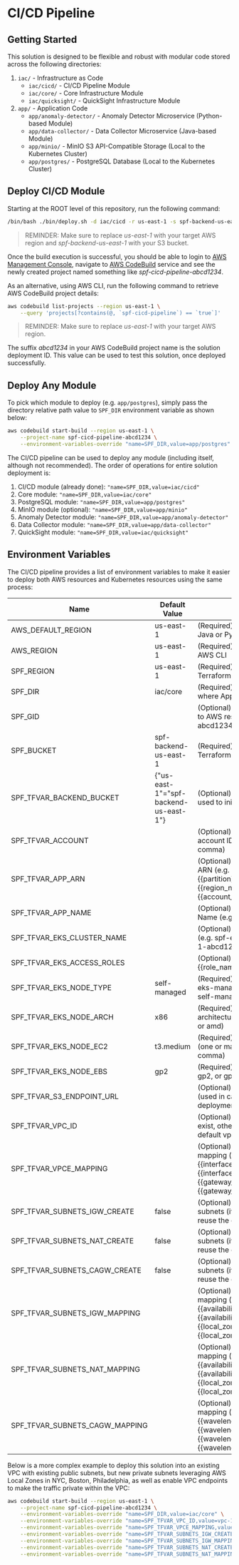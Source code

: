 # CI/CD Pipeline

## Getting Started

This solution is designed to be flexible and robust with modular code stored
across the following directories:

1. `iac/` - Infrastructure as Code
    * `iac/cicd/` - CI/CD Pipeline Module
    * `iac/core/` - Core Infrastructure Module
    * `iac/quicksight/` - QuickSight Infrastructure Module
2. `app/` - Application Code
    * `app/anomaly-detector/` - Anomaly Detector Microservice (Python-based Module)
    * `app/data-collector/` - Data Collector Microservice (Java-based Module)
    * `app/minio/` - MinIO S3 API-Compatible Storage (Local to the Kubernetes Cluster)
    * `app/postgres/` - PostgreSQL Database (Local to the Kubernetes Cluster)

## Deploy CI/CD Module

Starting at the ROOT level of this repository, run the following command:

```sh
/bin/bash ./bin/deploy.sh -d iac/cicd -r us-east-1 -s spf-backend-us-east-1
```

> REMINDER: Make sure to replace *us-east-1* with your target AWS region and
*spf-backend-us-east-1* with your S3 bucket.

Once the build execution is successful, you should be able to login to
[AWS Management Console](https://console.aws.amazon.com/console/home), navigate to
[AWS CodeBuild](https://us-west-2.console.aws.amazon.com/codesuite/codebuild/projects)
service and see the newly created project named something like
*spf-cicd-pipeline-abcd1234*.

As an alternative, using AWS CLI, run the following command to retrieve
AWS CodeBuild project details:

```sh
aws codebuild list-projects --region us-east-1 \
    --query 'projects[?contains(@, `spf-cicd-pipeline`) == `true`]'
```

> REMINDER: Make sure to replace *us-east-1* with your target AWS region.

The suffix *abcd1234* in your AWS CodeBuild project name is the solution
deployment ID. This value can be used to test this solution, once deployed
successfully.

## Deploy Any Module

To pick which module to deploy (e.g. `app/postgres`), simply pass the
directory relative path value to `SPF_DIR` environment variable as shown below:

```sh
aws codebuild start-build --region us-east-1 \
    --project-name spf-cicd-pipeline-abcd1234 \
    --environment-variables-override "name=SPF_DIR,value=app/postgres"
```

The CI/CD pipeline can be used to deploy any module (including itself, although
not recommended). The order of operations for entire solution deployment is:

1. CI/CD module (already done): `"name=SPF_DIR,value=iac/cicd"`
2. Core module: `"name=SPF_DIR,value=iac/core"`
3. PostgreSQL module: `"name=SPF_DIR,value=app/postgres"`
4. MinIO module (optional): `"name=SPF_DIR,value=app/minio"`
5. Anomaly Detector module: `"name=SPF_DIR,value=app/anomaly-detector"`
6. Data Collector module: `"name=SPF_DIR,value=app/data-collector"`
7. QuickSight module: `"name=SPF_DIR,value=iac/quicksight"`

## Environment Variables

The CI/CD pipeline provides a list of environment variables to make it easier
to deploy both AWS resources and Kubernetes resources using the same process:

Name | Default Value | Description
-----|---------------|------------
AWS_DEFAULT_REGION | us-east-1 | (Required) AWS Region used by Java or Python SDK
AWS_REGION | us-east-1 | (Required) AWS Region used by AWS CLI
SPF_REGION | us-east-1 | (Required) AWS Region used by Terraform
SPF_DIR | iac/core | (Required) Path to module where App or IaC code is
SPF_GID | | (Optional) Global ID appended to AWS resource names (e.g. abcd1234)
SPF_BUCKET | spf-backend-us-east-1 | (Required) S3 bucket used by Terraform to store .tfstate files
SPF_TFVAR_BACKEND_BUCKET | {"us-east-1"="spf-backend-us-east-1"} | (Optional) Terraform construct used to initialize S3 as backend
SPF_TFVAR_ACCOUNT | | (Optional) Allowed AWS account ID (or IDs, separated by comma)
SPF_TFVAR_APP_ARN | | (Optional) AWS myApplication ARN (e.g. arn:{{partition}}:resource-groups:{{region_name}}:{{account_id}}:group/{{app_id}})
SPF_TFVAR_APP_NAME | | (Optional) AWS myApplication Name (e.g. spf)
SPF_TFVAR_EKS_CLUSTER_NAME | | (Optional) EKS cluster name (e.g. spf-eks-cluster-us-east-1-abcd1234)
SPF_TFVAR_EKS_ACCESS_ROLES | | (Optional) EKS admin roles (e.g. {{role_name1}},{{role_name1}})
SPF_TFVAR_EKS_NODE_TYPE | self-managed | (Required) EKS node type (e.g. eks-managed, or fargate, or self-managed)
SPF_TFVAR_EKS_NODE_ARCH | x86 | (Required) EKS node architecture (e.g. x86, or arm, or amd)
SPF_TFVAR_EKS_NODE_EC2 | t3.medium | (Required) EKS node family (one or many, separated by comma)
SPF_TFVAR_EKS_NODE_EBS | gp2 | (Required) EKS node disk (e.g. gp2, or gp3)
SPF_TFVAR_S3_ENDPOINT_URL | | (Optional) S3 Endpoint URL (used in case of MinIO based deployment)
SPF_TFVAR_VPC_ID | | (Optional) VPC ID (must already exist, otherwise falls back to the default vpc)
SPF_TFVAR_VPCE_MAPPING | | (Optional) VPC endpoints mapping (e.g. {{interface_name}},{{interface_name}}:{{gateway_name}},{{gateway_name}})
SPF_TFVAR_SUBNETS_IGW_CREATE | false | (Optional) Create public subnets (if true, otherwise reuse the existing ones)
SPF_TFVAR_SUBNETS_NAT_CREATE | false | (Optional) Create private subnets (if true, otherwise reuse the existing ones)
SPF_TFVAR_SUBNETS_CAGW_CREATE | false | (Optional) Create wavelength subnets (if true, otherwise reuse the existing ones)
SPF_TFVAR_SUBNETS_IGW_MAPPING | | (Optional) Public subnets mapping (e.g. {{availability_zone_id}}:{{availability_zone_cidr}},{{local_zone_id}}:{{local_zone_cidr}})
SPF_TFVAR_SUBNETS_NAT_MAPPING | | (Optional) Private subnets mapping (e.g. {{availability_zone_id}}:{{availability_zone_cidr}},{{local_zone_id}}:{{local_zone_cidr}})
SPF_TFVAR_SUBNETS_CAGW_MAPPING | | (Optional) Wavelength subnets mapping (e.g. {{wavelength_zone_id}}:{{wavelength_zone_cidr}},{{wavelength_zone_id}}:{{wavelength_zone_cidr}})

Below is a more complex example to deploy this solution into an existing VPC
with existing public subnets, but new private subnets leveraging AWS Local
Zones in NYC, Boston, Philadelphia, as well as enable VPC endpoints to make
the traffic private within the VPC:

```sh
aws codebuild start-build --region us-east-1 \
    --project-name spf-cicd-pipeline-abcd1234 \
    --environment-variables-override "name=SPF_DIR,value=iac/core" \
    --environment-variables-override "name=SPF_TFVAR_VPC_ID,value=vpc-1234567890abcdefg" \
    --environment-variables-override "name=SPF_TFVAR_VPCE_MAPPING,value=autoscaling,ec2,ec2messages,ecr.dkr,ecr.api,eks,elasticloadbalancing,kms,logs,s3,sts,ssm,ssmmessages:dynamodb,s3" \
    --environment-variables-override "name=SPF_TFVAR_SUBNETS_IGW_CREATE,value=false" \
    --environment-variables-override "name=SPF_TFVAR_SUBNETS_IGW_MAPPING,value=use1-az1:10.0.0.0/20,use1-az2:10.0.16.0/20,use1-az4:10.0.32.0/20" \
    --environment-variables-override "name=SPF_TFVAR_SUBNETS_NAT_CREATE,value=true" \
    --environment-variables-override "name=SPF_TFVAR_SUBNETS_NAT_MAPPING,value=use1-nyc1-az1:10.0.48.0/20,use1-bos1-az1:10.0.64.0/20,use1-phl1-az1:10.0.80.0/20"
```
